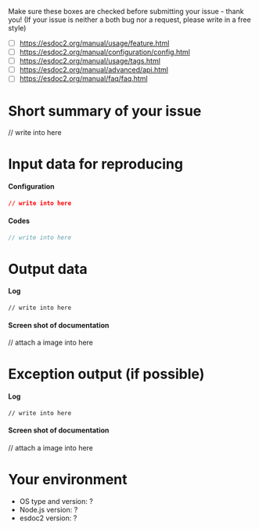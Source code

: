 Make sure these boxes are checked before submitting your issue - thank you!
(If your issue is neither a both bug nor a request, please write in a free style)
- [ ] https://esdoc2.org/manual/usage/feature.html
- [ ] https://esdoc2.org/manual/configuration/config.html
- [ ] https://esdoc2.org/manual/usage/tags.html
- [ ] https://esdoc2.org/manual/advanced/api.html
- [ ] https://esdoc2.org/manual/faq/faq.html

# Short summary of your issue
// write into here

# Input data for reproducing
#### Configuration
```json
// write into here
```

#### Codes
```js
// write into here
```

# Output data
#### Log
```
// write into here
```

#### Screen shot of documentation
// attach a image into here

# Exception output (if possible)
#### Log
```
// write into here
```

#### Screen shot of documentation
// attach a image into here

# Your environment
- OS type and version: ?
- Node.js version: ?
- esdoc2 version: ?
